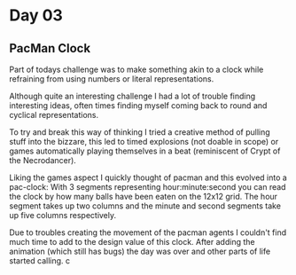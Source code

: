 # Day 03

## PacMan Clock

Part of todays challenge was to make something akin to a clock while refraining from using numbers or literal representations.

Although quite an interesting challenge I had a lot of trouble finding interesting ideas, often times finding myself coming back to round and cyclical representations. 

To try and break this way of thinking I tried a creative method of pulling stuff into the bizzare, this led to timed explosions (not doable in scope) or games automatically playing themselves in a beat (reminiscent of Crypt of the Necrodancer). 

Liking the games aspect I quickly thought of pacman and this evolved into a pac-clock:
With 3 segments representing hour:minute:second you can read the clock by how many balls have been eaten on the 12x12 grid.
The hour segment takes up two columns and the minute and second segments take up five columns respectively.

Due to troubles creating the movement of the pacman agents I couldn't find much time to add to the design value of this clock. After adding the animation (which still has bugs) the day was over and other parts of life started calling.
c